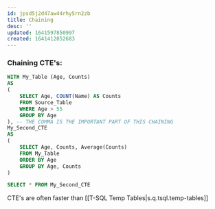 ```yaml
---
id: jpsd5j2d47aw44rhy5rn2zb
title: Chaining
desc: ''
updated: 1641597850997
created: 1641412852683
---
```



### Chaining CTE's:

```sql
WITH My_Table (Age, Counts)
AS
(
	SELECT Age, COUNT(Name) AS Counts
	FROM Source_Table
	WHERE Age > 55
	GROUP BY Age
), -- THE COMMA IS THE IMPORTANT PART OF THIS CHAINING
My_Second_CTE
AS
(
	SELECT Age, Counts, Average(Counts)
	FROM My_Table
	ORDER BY Age
	GROUP BY Age, Counts
)

SELECT * FROM My_Second_CTE

```

CTE's are often faster than [[T-SQL Temp Tables|s.q.tsql.temp-tables]]
